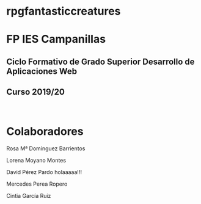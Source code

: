 # rpgfantasticcreatures
<h1>FP IES Campanillas</h1>
<h2>Ciclo Formativo de Grado Superior Desarrollo de Aplicaciones Web</h2>
<h2>Curso 2019/20</h2>
<br>
<h1>Colaboradores</H1>
<p>Rosa Mª Domínguez Barrientos</p>
<p>Lorena Moyano Montes</p>
<p>David Pérez Pardo holaaaaa!!!</p>
<p>Mercedes Perea Ropero</p>
<p>Cintia García Ruiz</p>
